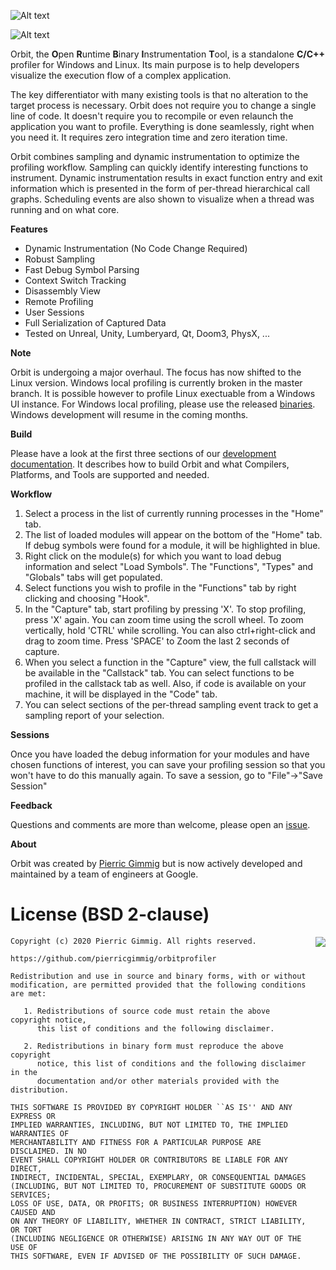 ![Alt text](logos/orbit_logo_simple.png)

![Alt text](logos/screenshot.png)

Orbit, the **O**pen **R**untime **B**inary **I**nstrumentation **T**ool, is a standalone **C/C++** profiler for Windows and Linux. Its main purpose is to help developers visualize the execution flow of a complex application.

The key differentiator with many existing tools is that no alteration to the target process is necessary. Orbit does not require you to change a single line of code. It doesn't require you to recompile or even relaunch the application you want to profile. Everything is done seamlessly, right when you need it. It requires zero integration time and zero iteration time.

Orbit combines sampling and dynamic instrumentation to optimize the profiling workflow. Sampling can quickly identify interesting functions to instrument. Dynamic instrumentation results in exact function entry and exit information which is presented in the form of per-thread hierarchical call graphs.  Scheduling events are also shown to visualize when a thread was running and on what core.

**Features**
- Dynamic Instrumentation (No Code Change Required)
- Robust Sampling
- Fast Debug Symbol Parsing
- Context Switch Tracking
- Disassembly View
- Remote Profiling
- User Sessions
- Full Serialization of Captured Data
- Tested on Unreal, Unity, Lumberyard, Qt, Doom3, PhysX, ...

**Note**

Orbit is undergoing a major overhaul. The focus has now shifted to the Linux version. Windows local profiling is currently broken in the master branch. It is possible however to profile Linux exectuable from a Windows UI instance. For Windows local profiling, please use the released [binaries](https://github.com/google/orbit/releases). Windows development will resume in the coming months.

**Build**

Please have a look at the first three sections of our [development documentation](DEVELOPMENT.md). It describes how to build Orbit and what Compilers, Platforms, and Tools are supported and needed.

**Workflow**
1. Select a process in the list of currently running processes in the "Home" tab.
2. The list of loaded modules will appear on the bottom of the "Home" tab.  If debug symbols were found for a module, it will be highlighted in blue.
3. Right click on the module(s) for which you want to load debug information and select "Load Symbols". The "Functions", "Types" and "Globals" tabs will get populated.
4. Select functions you wish to profile in the "Functions" tab by right clicking and choosing "Hook".
5. In the "Capture" tab, start profiling by pressing 'X'.  To stop profiling, press 'X' again.  You can zoom time using the scroll wheel.  To zoom vertically, hold 'CTRL' while scrolling.  You can also ctrl+right-click and drag to zoom time.  Press 'SPACE' to Zoom the last 2 seconds of capture.
6. When you select a function in the "Capture" view, the full callstack will be available in the "Callstack" tab.  You can select functions to be profiled in the callstack tab as well.  Also, if code is available on your machine, it will be displayed in the "Code" tab.
7.  You can select sections of the per-thread sampling event track to get a sampling report of your selection.

**Sessions**

Once you have loaded the debug information for your modules and have chosen functions of interest, you can save your profiling session so that you won't have to do this manually again.  To save a session, go to "File"->"Save Session"

**Feedback**

Questions and comments are more than welcome, please open an [issue](https://github.com/google/orbit/issues).

**About**

Orbit was created by [Pierric Gimmig](https://www.linkedin.com/in/pgimmig/) but is now actively developed and maintained by a team of engineers at Google.

License (BSD 2-clause)
======

<a href="http://opensource.org/licenses/BSD-2-Clause" target="_blank">
<img align="right" src="http://opensource.org/trademarks/opensource/OSI-Approved-License-100x137.png">
</a>

	Copyright (c) 2020 Pierric Gimmig. All rights reserved.

	https://github.com/pierricgimmig/orbitprofiler

	Redistribution and use in source and binary forms, with or without
	modification, are permitted provided that the following conditions are met:

	   1. Redistributions of source code must retain the above copyright notice,
	      this list of conditions and the following disclaimer.

	   2. Redistributions in binary form must reproduce the above copyright
	      notice, this list of conditions and the following disclaimer in the
	      documentation and/or other materials provided with the distribution.

	THIS SOFTWARE IS PROVIDED BY COPYRIGHT HOLDER ``AS IS'' AND ANY EXPRESS OR
	IMPLIED WARRANTIES, INCLUDING, BUT NOT LIMITED TO, THE IMPLIED WARRANTIES OF
	MERCHANTABILITY AND FITNESS FOR A PARTICULAR PURPOSE ARE DISCLAIMED. IN NO
	EVENT SHALL COPYRIGHT HOLDER OR CONTRIBUTORS BE LIABLE FOR ANY DIRECT,
	INDIRECT, INCIDENTAL, SPECIAL, EXEMPLARY, OR CONSEQUENTIAL DAMAGES
	(INCLUDING, BUT NOT LIMITED TO, PROCUREMENT OF SUBSTITUTE GOODS OR SERVICES;
	LOSS OF USE, DATA, OR PROFITS; OR BUSINESS INTERRUPTION) HOWEVER CAUSED AND
	ON ANY THEORY OF LIABILITY, WHETHER IN CONTRACT, STRICT LIABILITY, OR TORT
	(INCLUDING NEGLIGENCE OR OTHERWISE) ARISING IN ANY WAY OUT OF THE USE OF
	THIS SOFTWARE, EVEN IF ADVISED OF THE POSSIBILITY OF SUCH DAMAGE.
